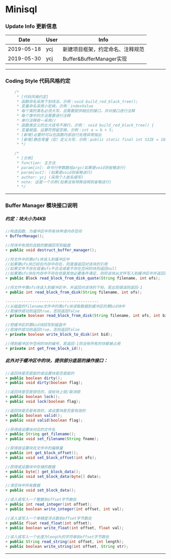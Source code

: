 # Minisql

### Update Info 更新信息

| Date       | User | Info                             |
| ---------- | ---- | -------------------------------- |
| 2019-05-18 | ycj  | 新建项目框架，约定命名、注释规范 |
| 2019-05-30 | ycj  | Buffer&BufferManager实现|

------------------------------

### Coding Style 代码风格约定

```java
	/*
     * [代码风格约定]
     * 函数命名采用下划线法，示例：void build_red_black_tree();
     * 变量命名采用小驼峰，示例：indexValue
     * 每个类的类名必须大写，且需要提供相应的接口，并对接口进行注释
     * 每个类中的方法需要进行注释
     * 单行注释统一采用//
     * 函数类定义的左大括号不换行，示例： void build_red_black_tree() {
     * 变量赋值、运算符预留空格，示例：int a = b + 5;
     * [新增]必要时可以在函数内部自行处理异常抛出
     * [新增]静态常量（宏）定义大写，示例：public static final int SIZE = 1024;
     * */

	/*
     * [示例]
     * function: 主方法
     * param[in]: 命令行参数数组args(如果是void则省略该行)
     * param[out]: (如果是void则省略该行)
     * author: ycj (采用个人姓名缩写)
     * note: 这是一个示例(如果没有特殊说明则省略该行)
     * */
```

---

### Buffer Manager 模块接口说明

##### 约定：块大小为4KB

```java
//构造函数，为缓冲区中所有块申请内存空间
+ BufferManage();

//将块中有效的且脏的数据回写到磁盘
+ public void destruct_buffer_manager();

//将文件中的第ofs块读入到缓冲区中
//如果第ofs块已经在内存中存在，则直接返回对该块的引用
//如果文件不存在或者ofs不合法或者不存在空闲的块则返回null
//如果第ofs块在内存中不存在但是其他必要条件满足，则将该块从文件写入到缓冲区中并返回对该块的引用
+ public Block read_block_from_disk_quote(String filename, int ofs);

//将文件中第ofs块读入到缓冲区中，并返回对该块的下标，若出现错误则返回-1
+ public int read_block_from_disk(String filename, int ofs);

-----------------------------------------
//从磁盘的filename文件中的第ofs块读取数据到缓冲区的第bid块中
//若操作成功则返回true，否则返回false
+ private boolean read_block_from_disk(String filename, int ofs, int bid);

//把缓冲区的第bid块回写到磁盘中
//若操作成功则返回true，否则返回false
+ private boolean write_block_to_disk(int bid);

//得到缓冲区中空闲的块的编号，若返回-1则没有所有的块都被占用
+ private int get_free_block_id();
```

##### 此外对于缓冲区中的块，提供部分底层的操作接口：

```java
//返回块是否是脏的或设置块是否是脏的
+ public boolean dirty();
+ public void dirty(boolean flag);

//返回块是否是锁住的，或给块上锁/取消锁
+ public boolean lock();
+ public void lock(boolean flag);

//返回块是否是有效的，或设置块是否是有效的
+ public boolean valid();
+ public void valid(boolean flag);

//获得或设置块对应的文件名
+ public String get_filename();
+ public void set_filename(String fname);

//获得或设置块在文件中的偏移量
+ public int get_block_offset();
+ public void set_block_offset(int ofs);

//获得或设置块中存储的数据
+ public byte[] get_block_data();
+ public void set_block_data(byte[] data);

//清空块中所有数据
+ public void set_block_data();

//读入或写入一个整数到offset字节数处
+ public int read_integer(int offset);
+ public boolean write_integer(int offset, int val);

//读入或写入一个单精度浮点数到offset字节数处
+ public float read_float(int offset);
+ public boolean write_float(int offset, float val);

//读入或写入一个长度为length的字符串到offset字节数处
+ public String read_string(int offset, int length);
+ public boolean write_string(int offset, String str);
```

-----------------------

